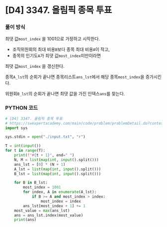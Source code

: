 # [D4] 3347. 올림픽 종목 투표

### 풀이 방식

최댓 값`most_index` 을 1001으로 가정하고 시작한다.

- 조직위원회의 최대 비용`B`보다 종목 최대 비용`A`이 작고, 
- 종목의 인기도`A`가 최댓 값`most_index`미만이라면

최댓 값`most_index` 을 갱신한다.

종목`A_lst`의 순회가 끝나면 종목리스트`ans_lst`에서 해당 종목`most_index`을 증가시킨다.

위원회`B_lst`의 순회가 끝나면 최댓 값을 가진 인덱스`ans`를 찾는다.

### PYTHON 코드

```python
# [D4] 3347. 올림픽 종목 투표
# https://swexpertacademy.com/main/code/problem/problemDetail.do?contestProbId=AWDTHsZ6r0EDFAWD&categoryId=AWDTHsZ6r0EDFAWD&categoryType=CODE
import sys

sys.stdin = open("./input.txt", "r")

T = int(input())
for t in range(T):
    print(f"#{t + 1}", end=" ")
    N, M = list(map(int, input().split()))
    ans_lst = [0] * (N + 1)
    A_lst = list(map(int, input().split()))
    B_lst = list(map(int, input().split()))

    for B in B_lst:
        most_index = 1001
        for index, A in enumerate(A_lst):
            if B >= A and most_index > index:
                most_index = index
        ans_lst[most_index + 1] += 1
    most_value = max(ans_lst)
    ans = ans_lst.index(most_value)
    print(ans)

```

